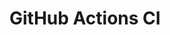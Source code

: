 # GitHub Actions CI

















































































































































































































































































































































































































































































































